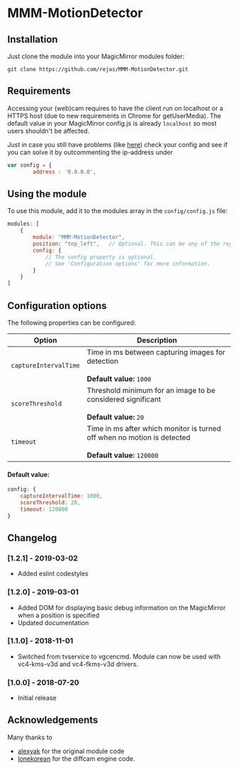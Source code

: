 # MMM-MotionDetector

## Installation

Just clone the module into your MagicMirror modules folder:

```
git clone https://github.com/rejas/MMM-MotionDetector.git
```

## Requirements

Accessing your (web)cam requires to have the client run on localhost or a HTTPS host (due to new requirements in Chrome for getUserMedia). The default value in your MagicMirror config.js is already `localhost` so most users shouldn't be affected.

Just in case you still have problems (like [here](https://github.com/rejas/MMM-MotionDetector/issues/6)) check your config and see if you can solve it by outcommenting the ip-address under

``` JavaScript
var config = {
    	address : '0.0.0.0',
``` 

## Using the module

To use this module, add it to the modules array in the `config/config.js` file:
````javascript
modules: [
	{
		module: "MMM-MotionDetector",
		position: "top_left",	// Optional. This can be any of the regions. Displays debug informations.
		config: {
			// The config property is optional.
			// See 'Configuration options' for more information.
		}
	}
]
````

## Configuration options

The following properties can be configured:

| Option                       | Description
| ---------------------------- | -----------
| `captureIntervalTime`        | Time in ms between capturing images for detection<br><br>**Default value:** `1000`|
| `scoreThreshold`             | Threshold minimum for an image to be considered significant<br><br>**Default value:** `20`|
| `timeout`                    | Time in ms after which monitor is turned off when no motion is detected<br><br>**Default value:** `120000`|

#### Default value:

````javascript
config: {
    captureIntervalTime: 1000,
    scoreThreshold: 20,
    timeout: 120000
}
````

## Changelog

### [1.2.1] - 2019-03-02

- Added eslint codestyles

### [1.2.0] - 2019-03-01

- Added DOM for displaying basic debug information on the MagicMirror when a position is specified
- Updated documentation

### [1.1.0] - 2018-11-01

- Switched from tvservice to vgcencmd. Module can now be used with vc4-kms-v3d and vc4-fkms-v3d drivers.

### [1.0.0] - 2018-07-20

- Initial release

## Acknowledgements

Many thanks to 
- [alexyak](https://github.com/alexyak/motiondetector) for the original module code
- [lonekorean](https://github.com/lonekorean/diff-cam-engine/) for the diffcam engine code.
